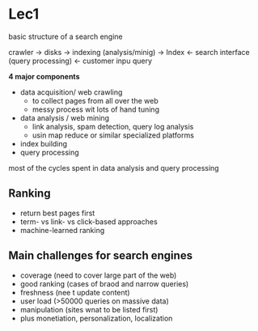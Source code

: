 

# Lec1

basic structure of a search engine

crawler -> disks -> indexing (analysis/minig) -> Index   <- search interface (query processing) <- customer inpu query


**4 major components**
* data acquisition/ web crawling
  * to collect pages from all over the web
  * messy process wit lots of hand tuning
* data analysis / web mining
  * link analysis, spam detection, query log analysis
  * usin map reduce or similar specialized platforms
* index building
* query processing


most of the cycles spent in data analysis and query processing



## Ranking
* return best pages first
* term- vs link- vs click-based approaches
* machine-learned ranking


## Main challenges for search engines

* coverage (need to cover large part of the web)
* good ranking (cases of braod and narrow queries)
* freshness (nee t update content)
* user load (>50000 queries on massive data)
* manipulation (sites wnat to be listed first)
* plus monetiation, personalization, localization
